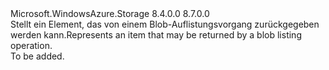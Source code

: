 <Type Name="IListBlobEntry" FullName="Microsoft.WindowsAzure.Storage.Blob.Protocol.IListBlobEntry">
  <TypeSignature Language="C#" Value="public interface IListBlobEntry" />
  <TypeSignature Language="ILAsm" Value=".class public interface auto ansi abstract IListBlobEntry" />
  <TypeSignature Language="DocId" Value="T:Microsoft.WindowsAzure.Storage.Blob.Protocol.IListBlobEntry" />
  <TypeSignature Language="VB.NET" Value="Public Interface IListBlobEntry" />
  <TypeSignature Language="F#" Value="type IListBlobEntry = interface" />
  <AssemblyInfo>
    <AssemblyName>Microsoft.WindowsAzure.Storage</AssemblyName>
    <AssemblyVersion>8.4.0.0</AssemblyVersion>
    <AssemblyVersion>8.7.0.0</AssemblyVersion>
  </AssemblyInfo>
  <Interfaces />
  <Docs>
    <summary>
            <span data-ttu-id="2299d-101">Stellt ein Element, das von einem Blob-Auflistungsvorgang zurückgegeben werden kann.</span><span class="sxs-lookup"><span data-stu-id="2299d-101">Represents an item that may be returned by a blob listing operation.</span></span>
            </summary>
    <remarks>To be added.</remarks>
  </Docs>
  <Members />
</Type>